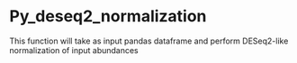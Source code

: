 # Py_deseq2_normalization
This function will take as input pandas dataframe and perform DESeq2-like normalization of input abundances

